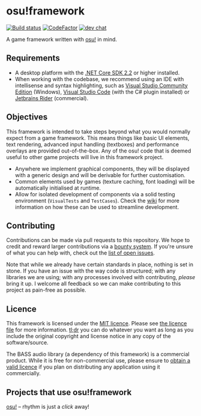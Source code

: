 # osu!framework

[![Build status](https://ci.appveyor.com/api/projects/status/fh5mnml3vsfheymp?svg=true)](https://ci.appveyor.com/project/peppy/osu-framework) [![CodeFactor](https://www.codefactor.io/repository/github/ppy/osu-framework/badge)](https://www.codefactor.io/repository/github/ppy/osu-framework) [![dev chat](https://discordapp.com/api/guilds/188630481301012481/widget.png?style=shield)](https://discord.gg/ppy)

A game framework written with [osu!](https://github.com/ppy/osu) in mind.

## Requirements

- A desktop platform with the [.NET Core SDK 2.2](https://www.microsoft.com/net/learn/get-started) or higher installed.
- When working with the codebase, we recommend using an IDE with intellisense and syntax highlighting, such as [Visual Studio Community Edition](https://www.visualstudio.com/) (Windows), [Visual Studio Code](https://code.visualstudio.com/) (with the C# plugin installed) or [Jetbrains Rider](https://www.jetbrains.com/rider/) (commercial).

## Objectives

This framework is intended to take steps beyond what you would normally expect from a game framework. This means things like basic UI elements, text rendering, advanced input handling (textboxes) and performance overlays are provided out-of-the-box. Any of the osu! code that is deemed useful to other game projects will live in this framework project.

- Anywhere we implement graphical components, they will be displayed with a generic design and will be derivable for further customisation.
- Common elements used by games (texture caching, font loading) will be automatically initialised at runtime.
- Allow for isolated development of components via a solid testing environment (`VisualTests` and `TestCases`). Check the [wiki](https://github.com/ppy/osu-framework/wiki/Development-and-Testing) for more information on how these can be used to streamline development.

## Contributing

Contributions can be made via pull requests to this repository. We hope to credit and reward larger contributions via a [bounty system](https://www.bountysource.com/teams/ppy). If you're unsure of what you can help with, check out the [list of open issues](https://github.com/ppy/osu-framework/issues).

Note that while we already have certain standards in place, nothing is set in stone. If you have an issue with the way code is structured; with any libraries we are using; with any processes involved with contributing, *please* bring it up. I welcome all feedback so we can make contributing to this project as pain-free as possible.

## Licence

This framework is licensed under the [MIT licence](https://opensource.org/licenses/MIT). Please see [the licence file](LICENCE) for more information. [tl;dr](https://tldrlegal.com/license/mit-license) you can do whatever you want as long as you include the original copyright and license notice in any copy of the software/source.

The BASS audio library (a dependency of this framework) is a commercial product. While it is free for non-commercial use, please ensure to [obtain a valid licence](http://www.un4seen.com/bass.html#license) if you plan on distributing any application using it commercially.

## Projects that use osu!framework

[osu!](https://github.com/ppy/osu) – rhythm is just a *click* away!

<!--
We love to see people using our framework! Add your project here via a PR!

Conditions:
 - Must be a GitHub link (i.e. your project is open source)
 - Must be actively developed
-->
